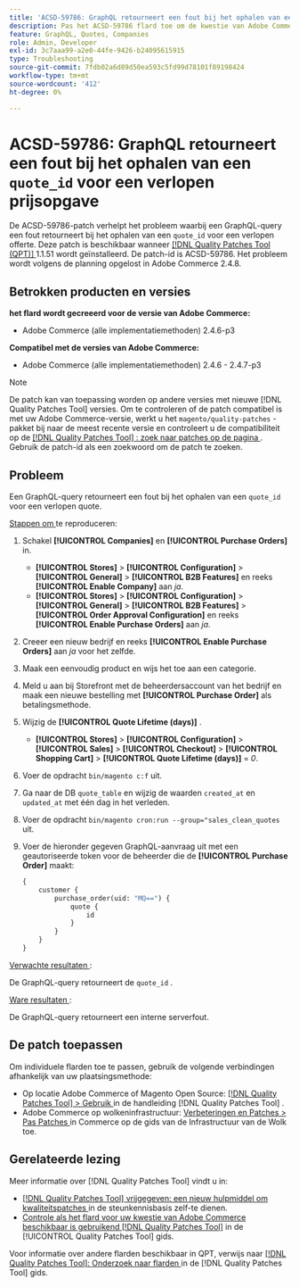 ```yaml
---
title: 'ACSD-59786: GraphQL retourneert een fout bij het ophalen van een ` quote_id'' voor een verlopen aanhalingsteken'
description: Pas het ACSD-59786 flard toe om de kwestie van Adobe Commerce te bevestigen waar een vraag van GraphQL een fout terugkeert wanneer het halen van ` quote_id ` voor een verlopen citaat.
feature: GraphQL, Quotes, Companies
role: Admin, Developer
exl-id: 3c7aaa99-a2e0-44fe-9426-b24095615915
type: Troubleshooting
source-git-commit: 7fdb02a6d89d50ea593c5fd99d78101f89198424
workflow-type: tm+mt
source-wordcount: '412'
ht-degree: 0%

---
```


# ACSD-59786: GraphQL retourneert een fout bij het ophalen van een `quote_id` voor een verlopen prijsopgave

De ACSD-59786-patch verhelpt het probleem waarbij een GraphQL-query een fout retourneert bij het ophalen van een `quote_id` voor een verlopen offerte. Deze patch is beschikbaar wanneer [[!DNL Quality Patches Tool (QPT)] ](https://experienceleague.adobe.com/en/docs/commerce-operations/tools/quality-patches-tool/quality-patches-tool-to-self-serve-quality-patches) 1.1.51 wordt geïnstalleerd. De patch-id is ACSD-59786. Het probleem wordt volgens de planning opgelost in Adobe Commerce 2.4.8.

## Betrokken producten en versies

**het flard wordt gecreeerd voor de versie van Adobe Commerce:**

* Adobe Commerce (alle implementatiemethoden) 2.4.6-p3

**Compatibel met de versies van Adobe Commerce:**

* Adobe Commerce (alle implementatiemethoden) 2.4.6 - 2.4.7-p3

>[!NOTE]
>
>De patch kan van toepassing worden op andere versies met nieuwe [!DNL Quality Patches Tool] versies. Om te controleren of de patch compatibel is met uw Adobe Commerce-versie, werkt u het `magento/quality-patches` -pakket bij naar de meest recente versie en controleert u de compatibiliteit op de [[!DNL Quality Patches Tool] : zoek naar patches op de pagina ](https://experienceleague.adobe.com/tools/commerce-quality-patches/index.html) . Gebruik de patch-id als een zoekwoord om de patch te zoeken.

## Probleem

Een GraphQL-query retourneert een fout bij het ophalen van een `quote_id` voor een verlopen quote.

<u> Stappen om </u> te reproduceren:

1. Schakel **[!UICONTROL Companies]** en **[!UICONTROL Purchase Orders]** in.
   * **[!UICONTROL Stores]** > **[!UICONTROL Configuration]** > **[!UICONTROL General]** > **[!UICONTROL B2B Features]** en reeks **[!UICONTROL Enable Company]** aan *ja*.
   * **[!UICONTROL Stores]** > **[!UICONTROL Configuration]** > **[!UICONTROL General]** > **[!UICONTROL B2B Features]** > **[!UICONTROL Order Approval Configuration]** en reeks **[!UICONTROL Enable Purchase Orders]** aan *ja*.
1. Creeer een nieuw bedrijf en reeks **[!UICONTROL Enable Purchase Orders]** aan *ja* voor het zelfde.
1. Maak een eenvoudig product en wijs het toe aan een categorie.
1. Meld u aan bij Storefront met de beheerdersaccount van het bedrijf en maak een nieuwe bestelling met **[!UICONTROL Purchase Order]** als betalingsmethode.
1. Wijzig de **[!UICONTROL Quote Lifetime (days)]** .
   * **[!UICONTROL Stores]** > **[!UICONTROL Configuration]** > **[!UICONTROL Sales]** > **[!UICONTROL Checkout]** > **[!UICONTROL Shopping Cart]** > **[!UICONTROL Quote Lifetime (days)]** = *0*.
1. Voer de opdracht `bin/magento c:f` uit.
1. Ga naar de DB `quote_table` en wijzig de waarden `created_at` en `updated_at` met één dag in het verleden.
1. Voer de opdracht `bin/magento cron:run --group="sales_clean_quotes` uit.
1. Voer de hieronder gegeven GraphQL-aanvraag uit met een geautoriseerde token voor de beheerder die de **[!UICONTROL Purchase Order]** maakt:

   ```GraphQL
   {
       customer {
           purchase_order(uid: "MQ==") {
               quote {
                   id
               }
           }
       }
   } 
   ```

<u> Verwachte resultaten </u>:

De GraphQL-query retourneert de `quote_id` .

<u> Ware resultaten </u>:

De GraphQL-query retourneert een interne serverfout.

## De patch toepassen

Om individuele flarden toe te passen, gebruik de volgende verbindingen afhankelijk van uw plaatsingsmethode:

* Op locatie Adobe Commerce of Magento Open Source: [[!DNL Quality Patches Tool] > Gebruik ](/help/tools/quality-patches-tool/usage.md) in de handleiding [!DNL Quality Patches Tool] .
* Adobe Commerce op wolkeninfrastructuur: [ Verbeteringen en Patches > Pas Patches ](https://experienceleague.adobe.com/docs/commerce-cloud-service/user-guide/develop/upgrade/apply-patches.html) in Commerce op de gids van de Infrastructuur van de Wolk toe.

## Gerelateerde lezing

Meer informatie over [!DNL Quality Patches Tool] vindt u in:

* [[!DNL Quality Patches Tool]  vrijgegeven: een nieuw hulpmiddel om kwaliteitspatches ](https://experienceleague.adobe.com/en/docs/commerce-operations/tools/quality-patches-tool/quality-patches-tool-to-self-serve-quality-patches) in de steunkennisbasis zelf-te dienen.
* [ Controle als het flard voor uw kwestie van Adobe Commerce beschikbaar is gebruikend  [!DNL Quality Patches Tool]](/help/tools/quality-patches-tool/patches-available-in-qpt/check-patch-for-magento-issue-with-magento-quality-patches.md) in de [!UICONTROL Quality Patches Tool] gids.

Voor informatie over andere flarden beschikbaar in QPT, verwijs naar [[!DNL Quality Patches Tool]: Onderzoek naar flarden ](https://experienceleague.adobe.com/tools/commerce-quality-patches/index.html) in de [!DNL Quality Patches Tool] gids.

